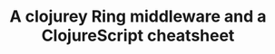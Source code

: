 ---
layout: post
title: A clojurey Ring middleware and a ClojureScript cheatsheet
intertweets:
-
 tweet: Announcing ring-clj-params
 url: http://blog.fogus.me/2012/02/15/announcing-ring-clj-params/
 author: fogus
 comment: This [Ring](https://github.com/mmcgrana/ring) middleware
  will take a clojure map  as a parameter, eval it in
  clojure,  and put the entries in that map into the :parameters map
  of the request
-
 tweet: > 
  Oh yeah. I created a #ClojureScript cheatsheet -- feedback welcomed
 url: https://raw.github.com/fogus/clojure-cheatsheets/master/pdf/cljs-cheatsheet.pdf
 author: fogus
 comment: The sources for this cheatsheet can be found [on
  github](https://github.com/fogus/clojure-cheatsheets) 
---